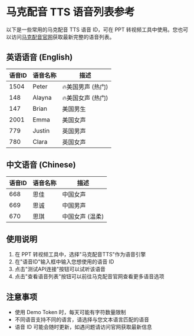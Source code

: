 # 马克配音 TTS 语音列表参考

以下是一些常用的马克配音 TTS 语音 ID，可在 PPT 转视频工具中使用。您也可以访问[马克配音官网](https://ttsmaker.cn/voice-cloning-ai-voices)获取最新完整的语音列表。

## 英语语音 (English)

| 语音ID | 语音名称 | 描述 |
|---------|---------|------|
| 1504 | Peter | 🔥美国男声 (热门) |
| 148 | Alayna | 🔥美国女声 (热门) |
| 147 | Brian | 美国男生 |
| 2001 | Emma | 美国女声 |
| 779 | Justin | 英国男声 |
| 780 | Clara | 英国女声 |

## 中文语音 (Chinese)

| 语音ID | 语音名称 | 描述 |
|---------|---------|------|
| 668 | 思佳 | 中国女声 |
| 669 | 思诚 | 中国男声 |
| 670 | 思琪 | 中国女声 (温柔) |

## 使用说明

1. 在 PPT 转视频工具中，选择"马克配音TTS"作为语音引擎
2. 在"语音ID"输入框中输入您想使用的语音 ID
3. 点击"测试API连接"按钮可以试听该语音
4. 点击"查看语音列表"按钮可以前往马克配音官网查看更多语音选项

## 注意事项

- 使用 Demo Token 时，每天可能有字符数量限制
- 不同语音支持不同的语言，请选择与您文本语言匹配的语音
- 语音 ID 可能会随时更新，如遇问题请访问官网获取最新信息
